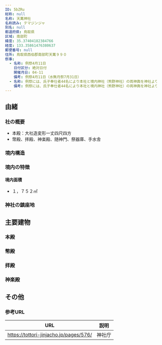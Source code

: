 ```yaml
---
ID: 5bZRu
総称: null
名称: 天萬神社
名称読み: テマジンジャ
別名: null
都道府県: 鳥取県
区域: 南部町
緯度: 35.37404182384766
経度: 133.35861476380637
郵便番号: null
住所: 鳥取県西伯郡南部町天萬９９０
祭事:
  - 名称: 例祭4月11日
    日付区分: 絶対日付
    開催月日: 04-11
    備考: 例祭4月11日（水無月祭7月31日）
  - 名称: 例祭には、氏子奉仕者44名により本社と境内神社（熊野神社）の両神輿を神社より200ｍの処にある御旅所に巡幸する神幸祭を斎行する。
    備考: 例祭には、氏子奉仕者44名により本社と境内神社（熊野神社）の両神輿を神社より200ｍの処にある御旅所に巡幸する神幸祭を斎行する。
---
```


## 由緒

### 社の概要

- 本殿：大社造変形一丈四尺四方
- 幣殿、拝殿、神楽殿、随神門、祭器庫、手水舎

### 境内構造

### 境内の特徴

#### 境内面積

- １，７５２㎡

### 神社の鎮座地

## 主要建物

### 本殿

### 幣殿

### 拝殿

### 神楽殿

## その他

### 参考URL

| URL                                    | 説明   |
| -------------------------------------- | ------ |
| https://tottori-jinjacho.jp/pages/576/ | 神社庁 |
